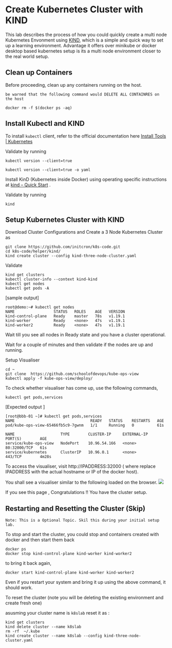 # Create Kubernetes Cluster with KIND

This lab describes the process of how you could quickly create a multi node Kubernetes Envonment using [KIND](https://kind.sigs.k8s.io/docs/user/ingress/#ingress-nginx), which is a simple and quick way to set up a learning environment. Advantage it offers over minikube or docker desktop based kubernetes setup is its a multi node environment closer to the real world setup.  


## Clean up Containers

Before proceeding, clean up any containers running on the host.

`be warned that the following command would DELETE ALL CONTAINRES on the host`

```
docker rm -f $(docker ps -aq)
```

## Install Kubectl and KIND

To install `kubectl` client, refer to the official documentation here [Install Tools | Kubernetes](https://kubernetes.io/docs/tasks/tools/)

Validate by running
```
kubectl version --client=true

kubectl version --client=true -o yaml

```


Install KinD (Kubernetes inside Docker)  using operating specific instructions at  [kind – Quick Start](https://kind.sigs.k8s.io/docs/user/quick-start/#installation) .

Validate by running

```
kind
```


## Setup Kubernetes Cluster with KIND

Download  Cluster Configurations and Create  a 3 Node Kubernetes Cluster as

```
git clone https://github.com/initcron/k8s-code.git
cd k8s-code/helper/kind/
kind create cluster --config kind-three-node-cluster.yaml
```

Validate

```
kind get clusters
kubectl cluster-info --context kind-kind
kubectl get nodes
kubectl get pods -A 
```

[sample output]

```
root@demo:~# kubectl get nodes
NAME                 STATUS   ROLES    AGE   VERSION
kind-control-plane   Ready    master   78s   v1.19.1
kind-worker          Ready    <none>   47s   v1.19.1
kind-worker2         Ready    <none>   47s   v1.19.1
```

Wait till you see all nodes in Ready state and you have a cluster operational.

Wait for a couple of minutes and then validate if the nodes are up and running.

Setup Visualiser

```
cd ~
git clone  https://github.com/schoolofdevops/kube-ops-view
kubectl apply -f kube-ops-view/deploy/
```

To check whether visualiser has come up, use the following commands,

```
kubectl get pods,services
```

[Expected output ]

```
[root@bbb-01 ~]# kubectl get pods,services
NAME                                 READY   STATUS    RESTARTS   AGE
pod/kube-ops-view-65466fb5c9-7gwnm   1/1     Running   0          61s

NAME                    TYPE        CLUSTER-IP     EXTERNAL-IP   PORT(S)        AGE
service/kube-ops-view   NodePort    10.96.54.166   <none>        80:32000/TCP   61s
service/kubernetes      ClusterIP   10.96.0.1      <none>        443/TCP        4m28s
```

To access the visualiser, visit  http://IPADDRESS:32000 ( where replace IPADDRESS with the actual hostname or IP of the docker host).

You shall see a visualiser similar to the following loaded on the browser.
![](Screenshot%202022-02-25%20at%208.14.45%20PM.png)

If you see this page , Congratulations !! You have the cluster setup.

## Restarting and Resetting the Cluster (Skip)

`Note: This is a Optional Topic. Skil this during your initial setup lab.`

To stop and start the cluster, you could stop and containers created with docker and then start them back

```
docker ps
docker stop kind-control-plane kind-worker kind-worker2
```

to bring it back again,

```
docker start kind-control-plane kind-worker kind-worker2
```

Even if you restart your system and bring it up using the above command, it should work.

To reset the cluster (note you will be deleting the existing environment and create fresh one)

asusming your cluster name is `k8slab` reset it as :

```
kind get clusters
kind delete cluster --name k8slab
rm -rf  ~/.kube
kind create cluster --name k8slab --config kind-three-node-cluster.yaml
```
